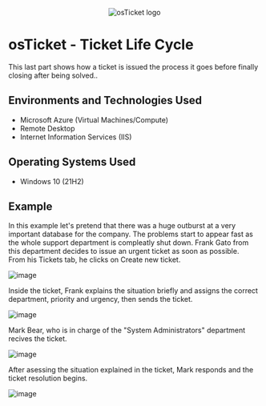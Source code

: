 <p align="center">
<img src="https://i.imgur.com/Clzj7Xs.png" alt="osTicket logo"/>
</p>

<h1>osTicket - Ticket Life Cycle</h1>
This last part shows how a ticket is issued the process it goes before finally closing after being solved..<br />

<h2>Environments and Technologies Used</h2>

- Microsoft Azure (Virtual Machines/Compute)
- Remote Desktop
- Internet Information Services (IIS)

<h2>Operating Systems Used </h2>

- Windows 10</b> (21H2)
<h2>Example</h2>
<p>
  In this example let's pretend that there was a huge outburst at a very important database for the company. The problems start to appear fast as the whole support department is compleatly shut down. Frank Gato from this department decides to issue an urgent ticket as soon as possible.<br>
  From his Tickets tab, he clicks on Create new ticket.
</p>
<p>

  ![image](https://github.com/DsosaH/osticket-lifecycle/assets/148100125/10449675-0128-4cc0-b47e-77c260d1fd9d)

</p>
<p>
  Inside the ticket, Frank explains the situation briefly and assigns the correct department, priority and urgency, then sends the ticket. 
</p>
<p>

 ![image](https://github.com/DsosaH/osticket-lifecycle/assets/148100125/b10802ec-0d89-4ed0-91ab-3e1578b2a280)


</p>
<p>
  Mark Bear, who is in charge of the "System Administrators" department recives the ticket.

  ![image](https://github.com/DsosaH/osticket-lifecycle/assets/148100125/42f17304-a97a-472d-ad7b-119e0105f578)

</p>
<p>
  After asessing the situation explained in the ticket, Mark responds and the ticket resolution begins.
  
  ![image](https://github.com/DsosaH/osticket-lifecycle/assets/148100125/e1309b99-6dc4-4547-bc80-da6c4c573694)

</p>
